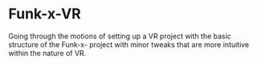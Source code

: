 # Funk-x-VR
Going through the motions of setting up a VR project with the basic structure of the Funk-x- project with minor tweaks that are more intuitive within the nature of VR.
